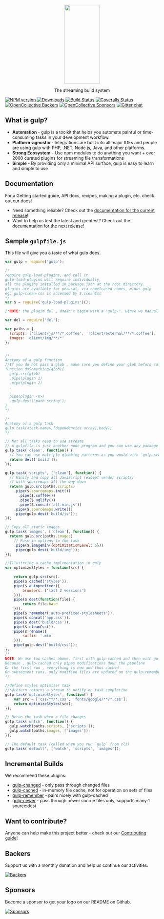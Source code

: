 <p align="center">
  <a href="http://gulpjs.com">
    <img height="257" width="114" src="https://raw.githubusercontent.com/gulpjs/artwork/master/gulp-2x.png">
  </a>
  <p align="center">The streaming build system</p>
</p>

[![NPM version][npm-image]][npm-url] [![Downloads][downloads-image]][npm-url] [![Build Status][travis-image]][travis-url] [![Coveralls Status][coveralls-image]][coveralls-url] [![OpenCollective Backers][backer-badge]][backer-url] [![OpenCollective Sponsors][sponsor-badge]][sponsor-url] [![Gitter chat][gitter-image]][gitter-url]


## What is gulp?

- **Automation** - gulp is a toolkit that helps you automate painful or time-consuming tasks in your development workflow.
- **Platform-agnostic** - Integrations are built into all major IDEs and people are using gulp with PHP, .NET, Node.js, Java, and other platforms.
- **Strong Ecosystem** - Use npm modules to do anything you want + over 2000 curated plugins for streaming file transformations
- **Simple** - By providing only a minimal API surface, gulp is easy to learn and simple to use

## Documentation

For a Getting started guide, API docs, recipes, making a plugin, etc. check out our docs!

- Need something reliable? Check out the [documentation for the current release](/docs/README.md)!
- Want to help us test the latest and greatest? Check out the [documentation for the next release](https://github.com/gulpjs/gulp/tree/4.0)!

## Sample `gulpfile.js`

This file will give you a taste of what gulp does.

```js
var gulp = require('gulp');

/*
require gulp-load-plugins, and call it
gulp-load-plugins will require individually,
all the plugins installed in package.json at the root directory.
plugins are available for perusal, via camelcased names, minus gulp
eg: gulp-clean-css is accessed by $.cleanCss
*/
var $ = require('gulp-load-plugins')();

/*NOTE: the plugin del , doesn't begin with a "gulp-". Hence we manually load it into gulpfile*/

var del = require('del');

var paths = {
  scripts: ['client/js/**/*.coffee', '!client/external/**/*.coffee'],
  images: 'client/img/**/*'
};


/*
Anatomy of a gulp function
//If you do not pass a glob , make sure you define your glob before calling gulp.src();
function doSomething(glob){
  gulp.src(glob)
  .pipe(plugin 1)
  .pipe(plugin 2)
  .
  .
  pipe(plugin <n>)
  .gulp.dest('path string');
}
*/

/*
Anatomy of a gulp task
gulp.task(<task-name>,[dependencies array],body);
*/

// Not all tasks need to use streams
// A gulpfile is just another node program and you can use any package available on npm
gulp.task('clean', function() {
  // You can use multiple globbing patterns as you would with `gulp.src`
  return del(['build']);
});

gulp.task('scripts', ['clean'], function() {
  // Minify and copy all JavaScript (except vendor scripts)
  // with sourcemaps all the way down
  return gulp.src(paths.scripts)
    .pipe($.sourcemaps.init())
      .pipe($.coffee())
      .pipe($.uglify())
      .pipe($.concat('all.min.js'))
    .pipe($.sourcemaps.write())
    .pipe(gulp.dest('build/js'));
});

// Copy all static images
gulp.task('images', ['clean'], function() {
  return gulp.src(paths.images)
    // Pass in options to the task
    .pipe($.imagemin({optimizationLevel: 5}))
    .pipe(gulp.dest('build/img'));
});

//Illustrting a cache implementation in gulp
var optimizeStyles = function(src) {
    
    return gulp.src(src).
    pipe($.cached('styles')).
    pipe($.autoprefixer({
        browsers: ['last 2 versions']
    })).
    pipe($.dest(function(file) {
        return file.base
    })).
    pipe($.remember('auto-prefixed-stylesheets')).
    pipe($.concat('app.css')).
    pipe($.dest('build/css')).
    pipe($.cleanCss()).
    pipe($.rename({
        suffix: '.min'
    })).
    pipe(gulp.dest('build/css'));
};
/*
NOTE: We use two caches above. first with gulp-cached and then with gulp-remember
Because , gulp-cached only pipes modifications down the pipeline
On the first run , everything is new and thus cached
On subsequent runs, only modified files are updated on the gulp-remember cache
*/

//define styles optimiser task
//*@return returns a stream to notify on task completion
gulp.task('optimizeStyles', function() {
    var src = ['css/**/*.css', 'fonts/google/**/*.css'];
    return optimizeStyles(src);
});

// Rerun the task when a file changes
gulp.task('watch', function() {
  gulp.watch(paths.scripts, ['scripts']);
  gulp.watch(paths.images, ['images']);
});

// The default task (called when you run `gulp` from cli)
gulp.task('default', ['watch', 'scripts', 'images']);
```

## Incremental Builds

We recommend these plugins:

- [gulp-changed](https://github.com/sindresorhus/gulp-changed) - only pass through changed files
- [gulp-cached](https://github.com/contra/gulp-cached) - in-memory file cache, not for operation on sets of files
- [gulp-remember](https://github.com/ahaurw01/gulp-remember) - pairs nicely with gulp-cached
- [gulp-newer](https://github.com/tschaub/gulp-newer) - pass through newer source files only, supports many:1 source:dest

## Want to contribute?

Anyone can help make this project better - check out our [Contributing guide](/CONTRIBUTING.md)!

## Backers

Support us with a monthly donation and help us continue our activities.

[![Backers][backers-image]][support-url]

## Sponsors

Become a sponsor to get your logo on our README on Github.

[![Sponsors][sponsors-image]][support-url]

[downloads-image]: https://img.shields.io/npm/dm/gulp.svg
[npm-url]: https://www.npmjs.com/package/gulp
[npm-image]: https://img.shields.io/npm/v/gulp.svg

[travis-url]: https://travis-ci.org/gulpjs/gulp
[travis-image]: https://img.shields.io/travis/gulpjs/gulp/master.svg

[coveralls-url]: https://coveralls.io/r/gulpjs/gulp
[coveralls-image]: https://img.shields.io/coveralls/gulpjs/gulp/master.svg

[gitter-url]: https://gitter.im/gulpjs/gulp
[gitter-image]: https://badges.gitter.im/gulpjs/gulp.svg

[backer-url]: #backers
[backer-badge]: https://opencollective.com/gulpjs/backers/badge.svg?color=blue
[sponsor-url]: #sponsors
[sponsor-badge]: https://opencollective.com/gulpjs/sponsors/badge.svg?color=blue

[support-url]: https://opencollective.com/gulpjs#support

[backers-image]: https://opencollective.com/gulpjs/backers.svg
[sponsors-image]: https://opencollective.com/gulpjs/sponsors.svg
